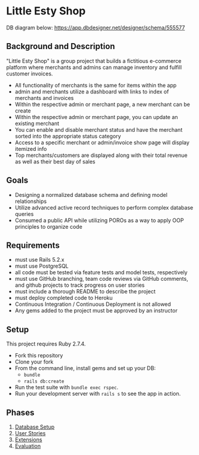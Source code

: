 # Little Esty Shop
DB diagram below:
https://app.dbdesigner.net/designer/schema/555577

## Background and Description

"Little Esty Shop" is a group project that builds a fictitious e-commerce platform where merchants and admins can manage inventory and fulfill customer invoices.

- All functionality of merchants is the same for items within the app
- admin and merchants utilize a dashboard with links to index of merchants and invoices
- Within the respective admin or merchant page, a new merchant can be create
- Within the respective admin or merchant page, you can update an existing merchant
- You can enable and disable merchant status and have the merchant sorted into the appropriate status category 
- Access to a specific merchant or admin/invoice show page will display itemized info
- Top merchants/customers are displayed along with their total revenue as well as their best day of sales

## Goals
- Designing a normalized database schema and defining model relationships
- Utilize advanced active record techniques to perform complex database queries
- Consumed a public API while utilizing POROs as a way to apply OOP principles to organize code

## Requirements
- must use Rails 5.2.x
- must use PostgreSQL
- all code must be tested via feature tests and model tests, respectively
- must use GitHub branching, team code reviews via GitHub comments, and github projects to track progress on user stories
- must include a thorough README to describe the project
- must deploy completed code to Heroku
- Continuous Integration / Continuous Deployment is not allowed
- Any gems added to the project must be approved by an instructor

## Setup

This project requires Ruby 2.7.4.

* Fork this repository
* Clone your fork
* From the command line, install gems and set up your DB:
    * `bundle`
    * `rails db:create`
* Run the test suite with `bundle exec rspec`.
* Run your development server with `rails s` to see the app in action.

## Phases

1. [Database Setup](./doc/db_setup.md)
1. [User Stories](./doc/user_stories.md)
1. [Extensions](./doc/extensions.md)
1. [Evaluation](./doc/evaluation.md)

